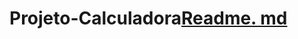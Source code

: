 # Projeto-Calculadora[Readme. md](https://github.com/luanasevergninic/Projeto-Calculadora/files/10340337/Readme.md)
